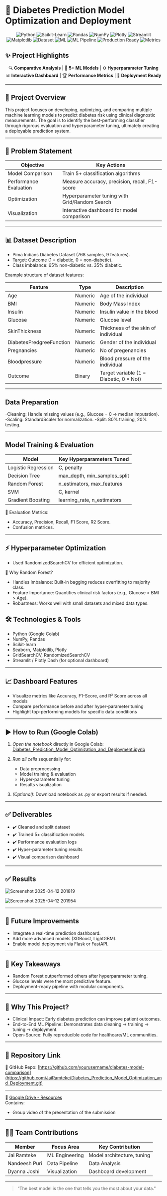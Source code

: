 # 🧠 Diabetes Prediction Model Optimization and Deployment

<div align="center">
  
![Python](https://img.shields.io/badge/python-3670A0?style=for-the-badge&logo=python&logoColor=ffdd54)
![Scikit-Learn](https://img.shields.io/badge/scikit--learn-%23F7931E.svg?style=for-the-badge&logo=scikit-learn&logoColor=white)
![Pandas](https://img.shields.io/badge/pandas-%23150458.svg?style=for-the-badge&logo=pandas&logoColor=white)
![NumPy](https://img.shields.io/badge/numpy-%23013243.svg?style=for-the-badge&logo=numpy&logoColor=white)
![Plotly](https://img.shields.io/badge/Plotly-%233F4F75.svg?style=for-the-badge&logo=plotly&logoColor=white)
![Streamlit](https://img.shields.io/badge/Streamlit-FF4B4B?style=for-the-badge&logo=Streamlit&logoColor=white)
![Matplotlib](https://img.shields.io/badge/Matplotlib-%23ffffff.svg?style=for-the-badge&logo=Matplotlib&logoColor=black)
![Dataset](https://img.shields.io/badge/dataset-Pima%20Indians%20Diabetes-blue?style=for-the-badge)
![ML](https://img.shields.io/badge/machine%20learning-classification-orange?style=for-the-badge)
![ML Pipeline](https://img.shields.io/badge/ML-Pipeline-blueviolet?style=for-the-badge&logo=scikitlearn)
![Production Ready](https://img.shields.io/badge/Production-Ready-success?style=for-the-badge&logo=docker)
![Metrics](https://img.shields.io/badge/Metrics-Accuracy_Precision_Recall_F1-important?style=for-the-badge)


</div>


## ✨ Project Highlights

<div align="center">
  
🔍 **Comparative Analysis** | 🎯 **5+ ML Models** | ⚙️ **Hyperparameter Tuning**  
📊 **Interactive Dashboard** | 🏆 **Performance Metrics** | 🚀 **Deployment Ready**

</div>

---

## 🌟 Project Overview

This project focuses on developing, optimizing, and comparing multiple machine learning models to predict diabetes risk using clinical diagnostic measurements. The goal is to identify the best-performing classifier through rigorous evaluation and hyperparameter tuning, ultimately creating a deployable prediction system.

---

## 🎯 Problem Statement

<div align="center">
  
| Objective | Key Actions |
|-----------|-------------|
| Model Comparison | Train 5+ classification algorithms |
| Performance Evaluation | Measure accuracy, precision, recall, F1-score |
| Optimization | Hyperparameter tuning with Grid/Random Search |
| Visualization | Interactive dashboard for model comparison |

</div>

---

## 📊 Dataset Description

- Pima Indians Diabetes Dataset (768 samples, 9 features).
- Target: Outcome (1 = diabetic, 0 = non-diabetic).
- Class imbalance: 65% non-diabetic vs. 35% diabetic.

Example structure of dataset features:

| Feature                   | Type       | Description                           |
|---------------------------|------------|---------------------------------------|
| Age                       | Numeric    | Age of the individual                 |
| BMI                       | Numeric    | Body Mass Index                       |
| Insulin                   | Numeric    | Insulin value in the blood            |
| Glucose                   | Numeric    | Glucose level                         |
| SkinThickness             | Numeric    | Thickness of the skin of individual   |
| DiabetesPredgreeFunction  | Numeric    | Gender of the individual              |
| Pregnancies               | Numeric    | No of pregenancies                    |
| Bloodpressure             | Numeric    | Blood pressure of the individual      |
| Outcome                   | Binary     | Target variable (1 = Diabetic, 0 = Not)|

---


## Data Preparation

-Cleaning: Handle missing values (e.g., Glucose = 0 → median imputation).
-Scaling: StandardScaler for normalization.
-Split: 80% training, 20% testing.

---


## Model Training & Evaluation

| Model	  | Key Hyperparameters Tuned |
|---------|---------------------------|
| Logistic Regression |	C, penalty    |
| Decision Tree	      | max_depth, min_samples_split |
| Random Forest	      | n_estimators, max_features |
| SVM	                | C, kernel                 |
| Gradient Boosting	  | learning_rate, n_estimators |


🔧 Evaluation Metrics:

-  Accuracy, Precision, Recall, F1 Score, R2 Score.
-  Confusion matrices.

---


## ⚡ Hyperparameter Optimization

-  Used RandomizedSearchCV for efficient optimization.


🌳 Why Random Forest?

- Handles Imbalance: Built-in bagging reduces overfitting to majority class.
- Feature Importance: Quantifies clinical risk factors (e.g., Glucose > BMI > Age).
- Robustness: Works well with small datasets and mixed data types.



## 🛠️ Technologies & Tools

- Python (Google Colab)
- NumPy, Pandas
- Scikit-learn
- Seaborn, Matplotlib, Plotly
- GridSearchCV, RandomizedSearchCV
- Streamlit / Plotly Dash (for optional dashboard)

---

## 📈 Dashboard Features

- Visualize metrics like Accuracy, F1-Score, and R² Score across all models
- Compare performance before and after hyper-parameter tuning
- Highlight top-performing models for specific data conditions

---

## ▶️ How to Run (Google Colab)

1. *Open the notebook* directly in Google Colab:  
   [Diabetes_Prediction_Model_Optimization_and_Deployment.ipynb](https://colab.research.google.com/github/JaiRamteke/Diabetes_Prediction_Model_Optimization_and_Deployment/blob/main/Diabetes_Prediction_Model_Optimization_and_Deployment.ipynb)

2. *Run all cells* sequentially for:
   - Data preprocessing
   - Model training & evaluation
   - Hyper-parameter tuning
   - Results visualization

3. *(Optional)*: Download notebook as .py or export results if needed.

---


## ✅ Deliverables

- ✔️ Cleaned and split dataset
- ✔️ Trained 5+ classification models
- ✔️ Performance evaluation logs
- ✔️ Hyper-parameter tuning results
- ✔️ Visual comparison dashboard

---


## ✅ Results


![Screenshot 2025-04-12 201819](https://github.com/user-attachments/assets/369c91e0-8f1a-43e9-bb6b-5db2a67bfe48)




![Screenshot 2025-04-12 201954](https://github.com/user-attachments/assets/8d4ef7e4-b961-43ea-96fc-25f4995dd0e4)

---


## 📌 Future Improvements

- Integrate a real-time prediction dashboard.
- Add more advanced models (XGBoost, LightGBM).
- Enable model deployment via Flask or FastAPI.

---


## 🎯 Key Takeaways

-  Random Forest outperformed others after hyperparameter tuning.
-  Glucose levels were the most predictive feature.
-  Deployment-ready pipeline with modular components.

---


## 📌 Why This Project?

-  Clinical Impact: Early diabetes prediction can improve patient outcomes.
-  End-to-End ML Pipeline: Demonstrates data cleaning → training → tuning → deployment.
-  Open-Source: Fully reproducible code for healthcare/ML communities.

---


## 📌 Repository Link

🔗 GitHub Repo: [https://github.com/yourusername/diabetes-model-comparison](https://github.com/JaiRamteke/Diabetes_Prediction_Model_Optimization_and_Deployment.git)

---


📁 [Google Drive - Resources](https://drive.google.com/drive/folders/1u0PrWS-AEzMIpOLhnx8Oc6uLfPVZXiyp?usp=sharing)  
Contains:
-  Group video of the presentation of the submission

---


## 👨‍💻 Team Contributions

| Member  	| Focus Area	   | Key Contribution           |
|-----------|----------------|----------------------------|
| Jai Ramteke	| ML Engineering   | Model architecture, tuning |
| Nandeesh Puri	| Data Pipeline	   | Data Analysis              |
| Dyanna Joshi	| Visualization	   | Dashboard development      |



---

> “The best model is the one that tells you the most about your data.”
